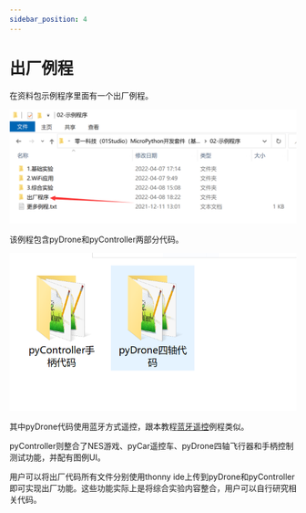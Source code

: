 ```yaml
---
sidebar_position: 4
---
```


# 出厂例程



在资料包示例程序里面有一个出厂例程。

![default_demo](./img/default_demo/default_demo1.png)

该例程包含pyDrone和pyController两部分代码。

![default_demo](./img/default_demo/default_demo2.png)

其中pyDrone代码使用蓝牙方式遥控，跟本教程[蓝牙遥控](./ble_control.md)例程类似。

pyController则整合了NES游戏、pyCar遥控车、pyDrone四轴飞行器和手柄控制测试功能，并配有图例UI。

用户可以将出厂代码所有文件分别使用thonny ide上传到pyDrone和pyController即可实现出厂功能。这些功能实际上是将综合实验内容整合，用户可以自行研究相关代码。



